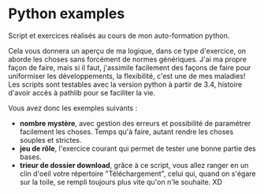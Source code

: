 # Python examples

Script et exercices réalisés au cours de mon auto-formation python.

Cela vous donnera un aperçu de ma logique, dans ce type d'exercice, on aborde les choses sans forcément de normes génériques.
J'ai ma propre façon de faire, mais si il faut, j'assimile facilement des façons de faire pour uniformiser les développements, la flexibilité, c'est une de mes maladies!
Les scripts sont testables avec la version python à partir de 3.4, histoire d'avoir accès à pathlib pour se faciliter la vie.

Vous avez donc les exemples suivants :

- **nombre mystère**, avec gestion des erreurs et possibilité de paramétrer facilement les choses. Temps qu'à faire, autant rendre les choses souples et strictes.
- **jeu de rôle**, l'exercice courant qui permet de tester une bonne partie des bases.
- **trieur de dossier download**, grâce à ce script, vous allez ranger en un clin d'oeil votre répertoire "Téléchargement", celui qui, quand on s'égare sur la toile, se rempli toujours plus vite qu'on n'le souhaite. XD